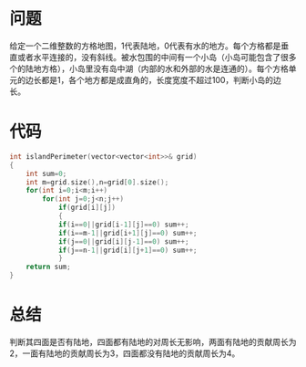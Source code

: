 # 问题
给定一个二维整数的方格地图，1代表陆地，0代表有水的地方。每个方格都是垂直或者水平连接的，没有斜线。被水包围的中间有一个小岛（小岛可能包含了很多个的陆地方格），小岛里没有岛中湖（内部的水和外部的水是连通的）。每个方格单元的边长都是1，各个地方都是成直角的，长度宽度不超过100，判断小岛的边长。
# 代码
```c
int islandPerimeter(vector<vector<int>>& grid)
{
    int sum=0;
    int m=grid.size(),n=grid[0].size();
    for(int i=0;i<m;i++)
        for(int j=0;j<n;j++)
            if(grid[i][j])
            {
            if(i==0||grid[i-1][j]==0) sum++;
            if(i==m-1||grid[i+1][j]==0) sum++;
            if(j==0||grid[i][j-1]==0) sum++;
            if(j==n-1||grid[i][j+1]==0) sum++;
            }
    return sum;
}
```
# 总结
判断其四面是否有陆地，四面都有陆地的对周长无影响，两面有陆地的贡献周长为2，一面有陆地的贡献周长为3，四面都没有陆地的贡献周长为4。
